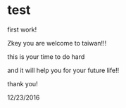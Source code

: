 # test



first work!

Zkey you are welcome to taiwan!!!

this is your time to do hard

and it will help you for your future life!!

thank you!

12/23/2016 
